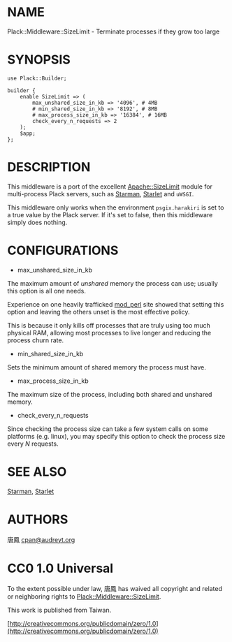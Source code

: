 # NAME

Plack::Middleware::SizeLimit - Terminate processes if they grow too large

# SYNOPSIS

    use Plack::Builder;

    builder {
        enable SizeLimit => (
            max_unshared_size_in_kb => '4096', # 4MB
            # min_shared_size_in_kb => '8192', # 8MB
            # max_process_size_in_kb => '16384', # 16MB
            check_every_n_requests => 2
        );
        $app;
    };

# DESCRIPTION

This middleware is a port of the excellent [Apache::SizeLimit](http://search.cpan.org/perldoc?Apache::SizeLimit) module
for multi-process Plack servers, such as [Starman](http://search.cpan.org/perldoc?Starman), [Starlet](http://search.cpan.org/perldoc?Starlet) and `uWSGI`.

This middleware only works when the environment `psgix.harakiri` is
set to a true value by the Plack server.  If it's set to false, then this
middleware simply does nothing.

# CONFIGURATIONS

- max\_unshared\_size\_in\_kb

The maximum amount of _unshared_ memory the process can use;
usually this option is all one needs.

Experience on one heavily trafficked [mod\_perl](http://search.cpan.org/perldoc?mod\_perl) site showed that
setting this option and leaving the others unset is the most effective
policy.

This is because it only kills off processes that are truly using too much
physical RAM, allowing most processes to live longer and reducing the
process churn rate.

- min\_shared\_size\_in\_kb

Sets the minimum amount of shared memory the process must have.

- max\_process\_size\_in\_kb

The maximum size of the process, including both shared and unshared memory.

- check\_every\_n\_requests

Since checking the process size can take a few system calls on some
platforms (e.g. linux), you may specify this option to check the process
size every _N_ requests.

# SEE ALSO

[Starman](http://search.cpan.org/perldoc?Starman), [Starlet](http://search.cpan.org/perldoc?Starlet)

# AUTHORS

唐鳳 <cpan@audreyt.org>

# CC0 1.0 Universal

To the extent possible under law, 唐鳳 has waived all copyright and related
or neighboring rights to [Plack::Middleware::SizeLimit](http://search.cpan.org/perldoc?Plack::Middleware::SizeLimit).

This work is published from Taiwan.

[http://creativecommons.org/publicdomain/zero/1.0](http://creativecommons.org/publicdomain/zero/1.0)
